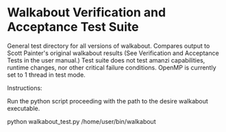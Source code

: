 # Walkabout Verification and Acceptance Test Suite

General test directory for all versions of walkabout. Compares output to Scott Painter's original walkabout results (See Verification and Acceptance Tests in the user manual.) Test suite does not test amanzi capabilities, runtime changes, nor other critical failure conditions. OpenMP is currently set to 1 thread in test mode.

Instructions:

Run the python script proceeding with the path to the desire walkabout executable.

python walkabout_test.py /home/user/bin/walkabout
